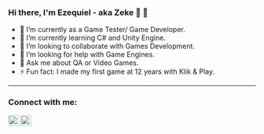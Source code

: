 ### Hi there, I'm Ezequiel - aka Zeke 👋 👋
- 🔭 I’m currently as a Game Tester/ Game Developer.
- 🌱 I’m currently learning C# and Unity Engine.
- 👯 I’m looking to collaborate with Games Development.
- 🤔 I’m looking for help with Game Engines.
- 💬 Ask me about QA or Video Games.
- ⚡ Fun fact: I made my first game at 12 years with Klik & Play.

---

### Connect with me:

[<img align="left" alt="codeSTACKr | YouTube" width="22px" src="https://cdn.jsdelivr.net/npm/simple-icons@v3/icons/youtube.svg" />][youtube]
[<img align="left" alt="codeSTACKr | LinkedIn" width="22px" src="https://cdn.jsdelivr.net/npm/simple-icons@v3/icons/linkedin.svg" />][linkedin]


[youtube]: https://www.youtube.com/channel/UCaY3IoArpQx6L1enEwcHjuA
[linkedin]: https://www.linkedin.com/in/ezequielagustind/

